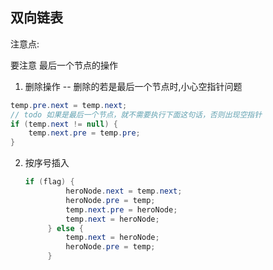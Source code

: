 ## 双向链表

注意点:

要注意 最后一个节点的操作

1. 删除操作 -- 删除的若是最后一个节点时,小心空指针问题
```java
temp.pre.next = temp.next;
// todo 如果是最后一个节点，就不需要执行下面这句话，否则出现空指针
if (temp.next != null) {
    temp.next.pre = temp.pre;
}
```
2. 按序号插入
   ```java
   if (flag) {
            heroNode.next = temp.next;
            heroNode.pre = temp;
            temp.next.pre = heroNode;
            temp.next = heroNode;
        } else {
            temp.next = heroNode;
            heroNode.pre = temp;
        }
   ```

